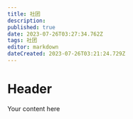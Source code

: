 ```yaml
---
title: 社团
description: 
published: true
date: 2023-07-26T03:27:34.762Z
tags: 社团
editor: markdown
dateCreated: 2023-07-26T03:21:24.729Z
---
```


# Header
Your content here